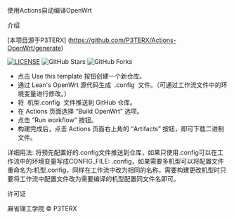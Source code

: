 使用Actions自动编译OpenWrt

介绍

 [本项目源于P3TERX]
(https://github.com/P3TERX/Actions-OpenWrt/generate)

[![LICENSE](https://img.shields.io/github/license/mashape/apistatus.svg?style=flat-square&label=LICENSE)](https://github.com/P3TERX/Actions-OpenWrt/blob/master/LICENSE)
![GitHub Stars](https://img.shields.io/github/stars/P3TERX/Actions-OpenWrt.svg?style=flat-square&label=Stars&logo=github)
![GitHub Forks](https://img.shields.io/github/forks/P3TERX/Actions-OpenWrt.svg?style=flat-square&label=Forks&logo=github)

- 点击 Use this template 按钮创建一个新仓库。
- 通过 Lean's OpenWrt 源代码生成  .config  文件。（可通过工作流文件中的环境变量进行修改。）
- 将  机型.config  文件推送到 GitHub 仓库。
- 在 Actions 页面选择 “Build OpenWrt” 选项。
- 点击 “Run workflow” 按钮。
- 构建完成后，点击 Actions 页面右上角的 “Artifacts” 按钮，即可下载二进制文件。

详细用法:
将预先配置好的.config文件推送到仓库，如果只使用.config可以在工作流中的环境变量写成CONFIG_FILE: .config，如果需要多机型可以将配置文件重命名为:机型.config，同样在工作流中改为相同的名称，需要构建更改机型时只要将工作流中配置文件改为需要编译的机型配置同文件名即可。



许可证

麻省理工学院 © P3TERX
